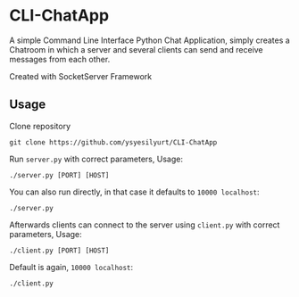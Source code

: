 # CLI-ChatApp
A simple Command Line Interface Python Chat Application, simply creates a Chatroom in which a server and several clients can send and receive messages from each other.
 
Created with SocketServer Framework

## Usage
Clone repository
```
git clone https://github.com/ysyesilyurt/CLI-ChatApp
```
Run ```server.py``` with correct parameters, Usage:
```
./server.py [PORT] [HOST]
```
You can also run directly, in that case it defaults to ```10000 localhost```:
```
./server.py 
```
Afterwards clients can connect to the server using ```client.py``` with correct parameters, Usage:
```
./client.py [PORT] [HOST]
```
Default is again, ```10000 localhost```:
```
./client.py 
```


